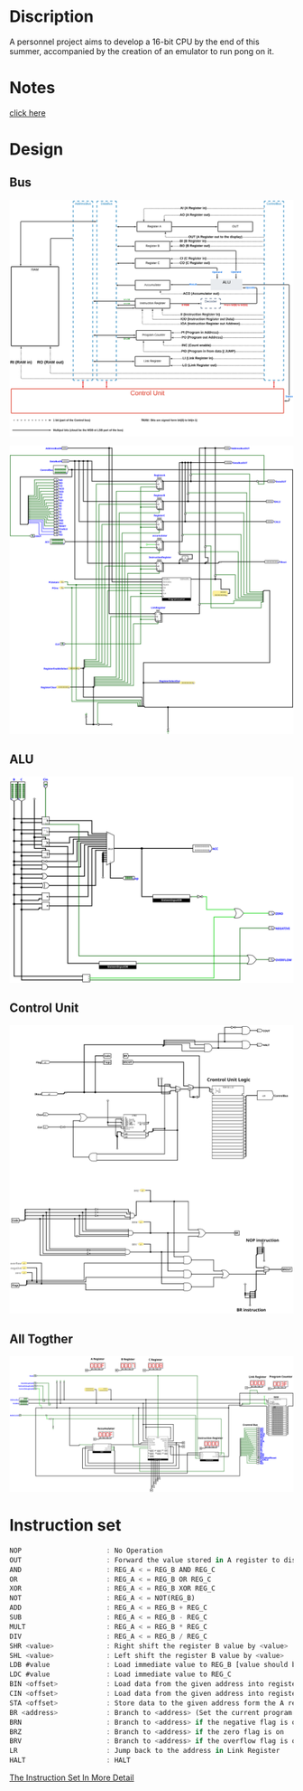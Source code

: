 # Discription
A personnel project aims to develop a 16-bit CPU by the end of this summer, accompanied by the creation of an emulator to run pong on it.

# Notes
[click here](https://brachigh.github.io/Bracho-CPU/)

# Design

## Bus
![alt text](https://github.com/brachiGH/Bracho-CPU/blob/main/Components/asset/images/bus-bg.svg?raw=true)

![alt text](https://github.com/brachiGH/Bracho-CPU/blob/main/Components/asset/images/RegisterBank.svg?raw=true)

## ALU
![alt text](https://github.com/brachiGH/Bracho-CPU/blob/main/Components/asset/images/ALU.svg?raw=true)

## Control Unit
![alt text](https://github.com/brachiGH/Bracho-CPU/blob/main/Components/asset/images/Control-unit.svg?raw=true)

## All Togther
![alt text](https://github.com/brachiGH/Bracho-CPU/blob/main/Components/asset/images/CPU.svg?raw=true)

# Instruction set
```rust
NOP                     : No Operation
OUT                     : Forward the value stored in A register to display 
AND                     : REG_A < = REG_B AND REG_C
OR                      : REG_A < = REG_B OR REG_C
XOR                     : REG_A < = REG_B XOR REG_C
NOT                     : REG_A < = NOT(REG_B)
ADD                     : REG_A < = REG_B + REG_C
SUB                     : REG_A < = REG_B - REG_C
MULT                    : REG_A < = REG_B * REG_C
DIV                     : REG_A < = REG_B / REG_C
SHR <value>             : Right shift the register B value by <value>
SHL <value>             : Left shift the register B value by <value>
LDB #value              : Load immediate value to REG_B [value should be between 0 and 4095]
LDC #value              : Load immediate value to REG_C 
BIN <offset>            : Load data from the given address into register B
CIN <offset>            : Load data from the given address into register C
STA <offset>            : Store data to the given address form the A register
BR <address>            : Branch to <address> (Set the current program counter)
BRN                     : Branch to <address> if the negative flag is on
BRZ                     : Branch to <address> if the zero flag is on
BRV                     : Branch to <address> if the overflow flag is on
LR                      : Jump back to the address in Link Register
HALT                    : HALT
```
[The Instruction Set In More Detail](https://brachigh.github.io/Bracho-CPU/bracho-cpu/components/alu/the-instruction-set.html)